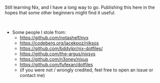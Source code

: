 Still learning Nix, and I have a long way to go. Publishing this here in the hopes that some other beginners might find it useful.


<br>

- Some people I stole from:
    - https://github.com/notashelf/nyx
    - https://codeberg.org/jacekpoz/niksos
    - https://github.com/bddvlpr/nix-dotfiles/
    - https://github.com/the-argus/nixsys
    - https://github.com/n3oney/nixus
    - https://github.com/fufexan/dotfiles
    - (if you were not / wrongly credited, feel free to open an issue or contact me)
